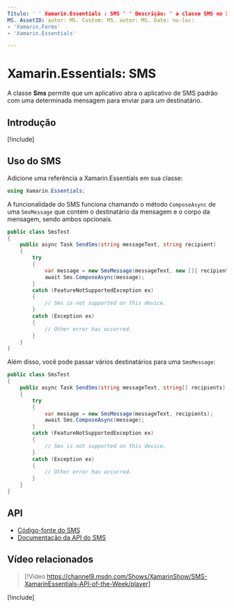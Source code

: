 ```yaml
---
Título: ' ' Xamarin.Essentials : SMS ' ' Descrição: ' a classe SMS no Xamarin.Essentials permite que um aplicativo Abra o aplicativo SMS padrão com uma mensagem especificada para enviar para um destinatário. '
MS. AssetID: autor: MS. Custom: MS. autor: MS. Date: no-loc:
- 'Xamarin.Forms'
- 'Xamarin.Essentials'

---
```


# <a name="xamarinessentials-sms"></a>Xamarin.Essentials: SMS

A classe **Sms** permite que um aplicativo abra o aplicativo de SMS padrão com uma determinada mensagem para enviar para um destinatário.

## <a name="get-started"></a>Introdução

[!include[](~/essentials/includes/get-started.md)]

## <a name="using-sms"></a>Uso do SMS

Adicione uma referência a Xamarin.Essentials em sua classe:

```csharp
using Xamarin.Essentials;
```

A funcionalidade do SMS funciona chamando o método `ComposeAsync` de uma `SmsMessage` que contém o destinatário da mensagem e o corpo da mensagem, sendo ambos opcionais.

```csharp
public class SmsTest
{
    public async Task SendSms(string messageText, string recipient)
    {
        try
        {
            var message = new SmsMessage(messageText, new []{ recipient });
            await Sms.ComposeAsync(message);
        }
        catch (FeatureNotSupportedException ex)
        {
            // Sms is not supported on this device.
        }
        catch (Exception ex)
        {
            // Other error has occurred.
        }
    }
}
```

Além disso, você pode passar vários destinatários para uma `SmsMessage`:

```csharp
public class SmsTest
{
    public async Task SendSms(string messageText, string[] recipients)
    {
        try
        {
            var message = new SmsMessage(messageText, recipients);
            await Sms.ComposeAsync(message);
        }
        catch (FeatureNotSupportedException ex)
        {
            // Sms is not supported on this device.
        }
        catch (Exception ex)
        {
            // Other error has occurred.
        }
    }
}
```

## <a name="api"></a>API

- [Código-fonte do SMS](https://github.com/xamarin/Essentials/tree/master/Xamarin.Essentials/Sms)
- [Documentação da API do SMS](xref:Xamarin.Essentials.Sms)

## <a name="related-video"></a>Vídeo relacionados

> [!Video https://channel9.msdn.com/Shows/XamarinShow/SMS-XamarinEssentials-API-of-the-Week/player]

[!include[](~/essentials/includes/xamarin-show-essentials.md)]
